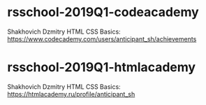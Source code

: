 # rsschool-2019Q1-codeacademy

Shakhovich Dzmitry
HTML CSS Basics: https://www.codecademy.com/users/anticipant_sh/achievements

# rsschool-2019Q1-htmlacademy

Shakhovich Dzmitry
HTML CSS Basics: https://htmlacademy.ru/profile/anticipant_sh
